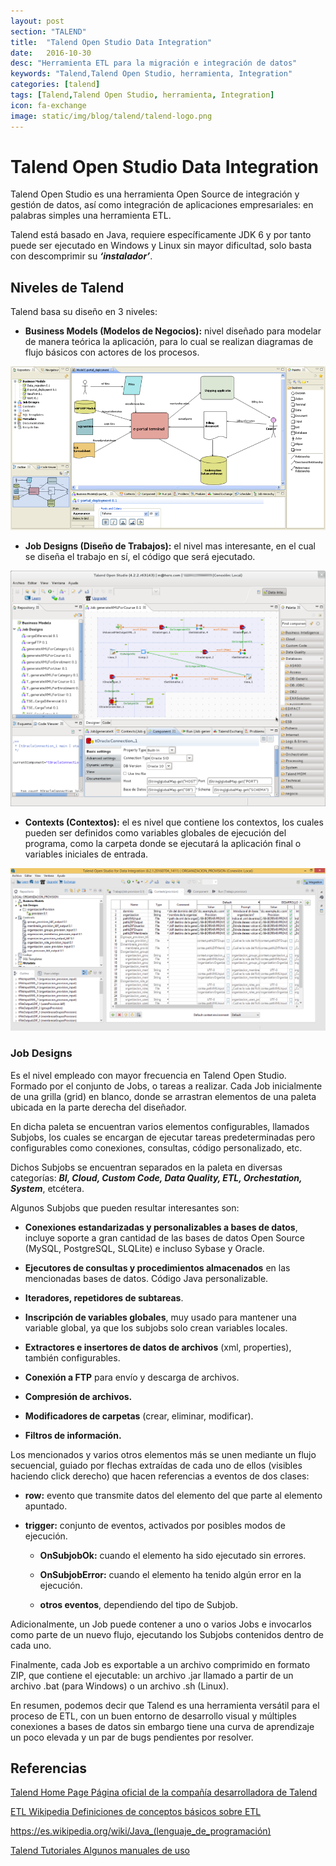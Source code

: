 ```yaml
---
layout: post
section: "TALEND"
title:  "Talend Open Studio Data Integration"
date:   2016-10-30
desc: "Herramienta ETL para la migración e integración de datos"
keywords: "Talend,Talend Open Studio, herramienta, Integration"
categories: [talend]
tags: [Talend,Talend Open Studio, herramienta, Integration]
icon: fa-exchange
image: static/img/blog/talend/talend-logo.png
---
```


# Talend Open Studio Data Integration

Talend Open Studio es una herramienta Open Source de integración y gestión de datos, así como integración de aplicaciones empresariales: en palabras simples una herramienta ETL.

Talend está basado en Java, requiere específicamente JDK 6 y por tanto puede ser ejecutado en Windows y Linux sin mayor dificultad, solo basta con descomprimir su ***‘instalador’***.

## Niveles de Talend

Talend basa su diseño en 3 niveles:

- **Business Models (Modelos de Negocios):** nivel diseñado para modelar de manera teórica la aplicación, para lo cual se realizan diagramas de flujo básicos con actores de los procesos.

<div style="text-align: center;">
	<img src="/static/img/blog/talend/bussines-dessigner.png" alt="Business Model Dessigner">
</div>

- **Job Designs (Diseño de Trabajos):** el nivel mas interesante, en el cual se diseña el trabajo en sí, el código que será ejecutado.

<div style="text-align: center;">
	<img src="/static/img/blog/talend/job-dessigns.png" alt="Business Model Dessigner">
</div>

- **Contexts (Contextos):** el es nivel que contiene los contextos, los cuales pueden ser definidos como variables globales de ejecución del programa, como la carpeta donde se ejecutará la aplicación final o variables iniciales de entrada.

<div style="text-align: center;">
	<img src="/static/img/blog/talend/contexts.png" alt="Business Model Dessigner">
</div>

### Job Designs

Es el nivel empleado con mayor frecuencia en Talend Open Studio. Formado por el conjunto de Jobs, o tareas a realizar. Cada Job inicialmente de una grilla (grid) en blanco, donde se arrastran elementos de una paleta ubicada en la parte derecha del diseñador.

En dicha paleta se encuentran varios elementos configurables, llamados Subjobs, los cuales se encargan de ejecutar tareas predeterminadas pero configurables como conexiones, consultas, código personalizado, etc.

Dichos Subjobs se encuentran separados en la paleta en diversas categorías: ***BI, Cloud, Custom Code, Data Quality, ETL, Orchestation, System***, etcétera.

Algunos Subjobs que pueden resultar interesantes son:

- **Conexiones estandarizadas y personalizables a bases de datos**, incluye soporte a gran cantidad de las bases de datos Open Source (MySQL, PostgreSQL, SLQLite) e incluso Sybase y Oracle.

- **Ejecutores de consultas y procedimientos almacenados** en las mencionadas bases de datos.
Código Java personalizable.

- **Iteradores, repetidores de subtareas**.

- **Inscripción de variables globales**, muy usado para mantener una variable global, ya que los subjobs solo crean variables locales.

- **Extractores e insertores de datos de archivos** (xml, properties), también configurables.

- **Conexión a FTP** para envío y descarga de archivos.
- **Compresión de archivos.**

- **Modificadores de carpetas** (crear, eliminar, modificar).
- **Filtros de información.**

Los mencionados y varios otros elementos más se unen mediante un flujo secuencial, guiado por flechas extraídas de cada uno de ellos (visibles haciendo click derecho) que hacen referencias a eventos de dos clases:


- **row:** evento que transmite datos del elemento del que parte al elemento apuntado.

- **trigger:** conjunto de eve﻿ntos, activados por posibles modos de ejecución.

	- **OnSubjobOk:** cuando el elemento ha sido ejecutado sin errores.

	- **OnSubjobError:** cuando el elemento ha tenido algún error en la ejecución.

	- **otros eventos**, dependiendo del tipo de Subjob.

Adicionalmente, un Job puede contener a uno o varios Jobs e invocarlos como parte de un nuevo flujo, ejecutando los Subjobs contenidos dentro de cada uno.

Finalmente, cada Job es exportable a un archivo comprimido en formato ZIP, que contiene el ejecutable: un archivo .jar llamado a partir de un archivo .bat (para Windows) o un archivo .sh (Linux).

En resumen, podemos decir que Talend es una herramienta versátil para el proceso de ETL, con un buen entorno de desarrollo visual y múltiples conexiones a bases de datos  sin embargo tiene una curva de aprendizaje un poco elevada y un par de bugs pendientes por resolver.


## Referencias
<a href="http://www.talend.com">Talend Home Page Página oficial de la compañía desarrolladora de Talend</a>

<a href="https://es.wikipedia.org/wiki/Extract,_transform_and_load">ETL Wikipedia Definiciones de conceptos básicos sobre ETL</a>

<a href="https://es.wikipedia.org/wiki/Java_(lenguaje_de_programaci%C3%B3n)">https://es.wikipedia.org/wiki/Java_(lenguaje_de_programación)</a>

<a href="https://www.talendforge.org/tutorials/menu.php">Talend Tutoriales Algunos manuales de uso</a>